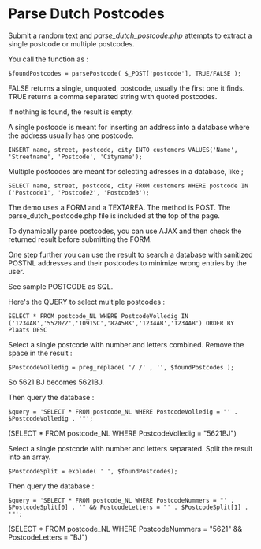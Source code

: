 # Parse Dutch Postcodes

Submit a random text and _parse_dutch_postcode.php_ attempts to extract a single postcode or multiple postcodes.

You call the function as :
```
$foundPostcodes = parsePostcode( $_POST['postcode'], TRUE/FALSE );
```
FALSE returns a single, unquoted, postcode, usually the first one it finds.
TRUE returns a comma separated string with quoted postcodes.

If nothing is found, the result is empty.

A single postcode is meant for inserting an address into a database where the address usually has one postcode.
```
INSERT name, street, postcode, city INTO customers VALUES('Name', 'Streetname', 'Postcode', 'Cityname');
```
Multiple postcodes are meant for selecting adresses in a database, like ;
```
SELECT name, street, postcode, city FROM customers WHERE postcode IN ('Postcode1', 'Postcode2', 'Postcode3');
```
The demo uses a FORM and a TEXTAREA.
The method is POST.
The parse_dutch_postcode.php file is included at the top of the page.

To dynamically parse postcodes, you can use AJAX and then check the returned result before submitting the FORM.

One step further you can use the result to search a database with sanitized POSTNL addresses and their postcodes to minimize wrong entries by the user.

See sample POSTCODE as SQL.

Here's the QUERY to select multiple postcodes :
```
SELECT * FROM postcode_NL WHERE PostcodeVolledig IN ('1234AB','5520ZZ','1091SC','8245BK','1234AB','1234AB') ORDER BY Plaats DESC
```
Select a single postcode with number and letters combined.
Remove the space in the result :
```
$PostcodeVolledig = preg_replace( '/ /' , '', $foundPostcodes );
```
So 5621 BJ becomes 5621BJ.

Then query the database :
```
$query = 'SELECT * FROM postcode_NL WHERE PostcodeVolledig = "' . $PostcodeVolledig . '"';
```
(SELECT * FROM postcode_NL WHERE PostcodeVolledig = "5621BJ")

Select a single postcode with number and letters separated.
Split the result into an array.
```
$PostcodeSplit = explode( ' ', $foundPostcodes);
```
Then query the database :
```
$query = 'SELECT * FROM postcode_NL WHERE PostcodeNummers = "' . $PostcodeSplit[0] . '" && PostcodeLetters = "' . $PostcodeSplit[1] . '"';
```
(SELECT * FROM postcode_NL WHERE PostcodeNummers = "5621" && PostcodeLetters = "BJ")
